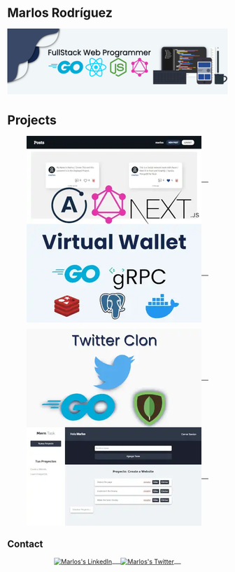 # Marlos Rodríguez
![Banner](https://github.com/Marlos-Rodriguez/Marlos-Rodriguez/raw/master/NewBanner.png)
# Projects

<p align="center">
    <a href="https://github.com/Marlos-Rodriguez/MERN-GraphQL-Comment-Back" target="blank">
        <img align="center" alt="Marlos's Social Network" width="400px"
            src="social.webp" /> &nbsp; &nbsp;
    </a>
    <a href="https://github.com/Marlos-Rodriguez/Go-Microservice-Virtual-Wallet" target="blank">
        <img align="center" alt="Marlos's Twitter" width="400px"
            src="virtualwallet.webp" /> &nbsp; &nbsp;
    </a>
</p>
<p align="center">
   <a href="https://github.com/Marlos-Rodriguez/Twitter-Clon-Back" target="blank">
        <img align="center" alt="Marlos's Twitter" width="400px" margin-top="10px"
            src="twitter.webp" /> &nbsp; &nbsp;
    </a>
   <a href="https://github.com/Marlos-Rodriguez/MERN-Task-Servidor" target="blank">
        <img align="center" alt="Marlos's Twitter" width="400px" margin-top="10px"
            src="task.webp" /> &nbsp; &nbsp;
    </a>
</p>

## Contact

<p align="center">
    <a href="https://www.linkedin.com/in/marlos-rodriguez/" target="blank">
        <img align="center" alt="Marlos's LinkedIn" width="30px"
            src="https://www.vectorlogo.zone/logos/linkedin/linkedin-icon.svg" /> &nbsp; &nbsp;
    </a>
    <a href="https://twitter.com/RodriguezMarlos" target="blank">
        <img align="center" alt="Marlos's Twitter" width="30px"
            src="https://www.vectorlogo.zone/logos/twitter/twitter-official.svg" /> &nbsp; &nbsp;
    </a>
</p>
